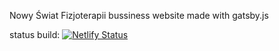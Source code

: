 Nowy Świat Fizjoterapii bussiness website made with gatsby.js

status build:
 [![Netlify Status](https://api.netlify.com/api/v1/badges/7b7ad457-ad7a-4fa1-9d8c-1bb381528148/deploy-status)](https://app.netlify.com/sites/naughty-swanson-87bad2/deploys)